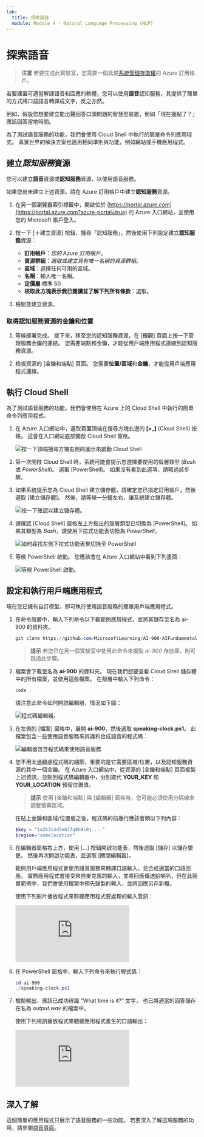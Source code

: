 ```yaml
---
lab:
  title: 探索語音
  module: Module 4 - Natural Language Processing (NLP)
---
```


# <a name="explore-speech"></a>探索語音

> **注意** 若要完成此實驗室，您需要一個具備[系統管理存取權](https://azure.microsoft.com/free?azure-portal=true)的 Azure 訂用帳戶。

若要建置可適當解譯語音和回應的軟體，您可以使用**語音**認知服務，其提供了簡單的方式將口語語言轉譯成文字，反之亦然。

例如，假設您想要建立能出聲回答口頭問題的智慧型裝置，例如「現在幾點了？」 應該回答當地時間。

為了測試語音服務的功能，我們會使用 Cloud Shell 中執行的簡單命令列應用程式。 真實世界的解決方案也適用相同準則與功能，例如網站或手機應用程式。

## <a name="create-a-cognitive-services-resource"></a>建立*認知服務*資源

您可以建立**語音**資源或**認知服務**資源，以使用語音服務。

如果您尚未建立上述資源，請在 Azure 訂用帳戶中建立**認知服務**資源。

1. 在另一個瀏覽器索引標籤中，開啟位於 [https://portal.azure.com](https://portal.azure.com?azure-portal=true) 的 Azure 入口網站，並使用您的 Microsoft 帳戶登入。

1. 按一下 [&#65291;建立資源] 按鈕，搜尋「認知服務」，然後使用下列設定建立**認知服務**資源：
    - **訂用帳戶**：*您的 Azure 訂用帳戶*。
    - **資源群組**：*選取或建立具有唯一名稱的資源群組*。
    - **區域**：選擇任何可用的區域。
    - **名稱**：輸入唯一名稱。
    - **定價層**:標準 S0
    - **核取此方塊表示我已閱讀並了解下列所有條款**：選取。

1. 檢閱並建立資源。

### <a name="get-the-key-and-location-for-your-cognitive-services-resource"></a>取得認知服務資源的金鑰和位置

1. 等候部署完成。 接下來，移至您的認知服務資源，在 [概觀] 頁面上按一下管理服務金鑰的連結。 您需要端點和金鑰，才能從用戶端應用程式連線到認知服務資源。

1. 檢視資源的 [金鑰和端點] 頁面。 您需要**位置/區域**和**金鑰**，才能從用戶端應用程式連線。

## <a name="run-cloud-shell"></a>執行 Cloud Shell

為了測試語音服務的功能，我們會使用在 Azure 上的 Cloud Shell 中執行的簡單命令列應用程式。

1. 在 Azure 入口網站中，選取頁面頂端在搜尋方塊右邊的 **[>_]** (Cloud Shell) 按鈕。 這會在入口網站底部開啟 Cloud Shell 窗格。

    ![按一下頂端搜尋方塊右側的圖示來啟動 Cloud Shell](media/recognize-synthesize-speech/powershell-portal-guide-1.png)

1. 第一次開啟 Cloud Shell 時，系統可能會提示您選擇要使用的殼層類型 (*Bash* 或 *PowerShell*)。 選取 [PowerShell]。 如果沒有看到此選項，請略過該步驟。  

1. 如果系統提示您為 Cloud Shell 建立儲存體，請確定您已指定訂用帳戶，然後選取 [建立儲存體]。 然後，請等候一分鐘左右，讓系統建立儲存體。

    ![按一下確認以建立儲存體。](media/recognize-synthesize-speech/powershell-portal-guide-2.png)

1. 請確認 [Cloud Shell] 窗格左上方指出的殼層類型已切換為 [PowerShell]。 如果其類型為 *Bash*，請使用下拉式功能表切換為 *PowerShell*。

    ![如何尋找左側下拉式功能表來切換至 PowerShell](media/recognize-synthesize-speech/powershell-portal-guide-3.png)

1. 等候 PowerShell 啟動。 您應該會在 Azure 入口網站中看到下列畫面：  

    ![等候 PowerShell 啟動。](media/recognize-synthesize-speech/powershell-prompt.png)

## <a name="configure-and-run-a-client-application"></a>設定和執行用戶端應用程式

現在您已擁有自訂模型，即可執行使用語音服務的簡單用戶端應用程式。

1. 在命令殼層中，輸入下列命令以下載範例應用程式，並將其儲存至名為 ai-900 的資料夾。

    ```PowerShell
    git clone https://github.com/MicrosoftLearning/AI-900-AIFundamentals ai-900
    ```

    >**提示** 若您已在另一個實驗室中使用此命令來複製 *ai-900* 存放庫，則可跳過此步驟。

1. 檔案會下載至名為 **ai-900** 的資料夾。 現在我們想要查看 Cloud Shell 儲存體中的所有檔案，並使用這些檔案。 在殼層中輸入下列命令：

     ```PowerShell
    code .
    ```

    請注意此命令如何開啟編輯器，情況如下圖：

    ![程式碼編輯器。](media/recognize-synthesize-speech/powershell-portal-guide-4.png)

1. 在左側的 [檔案] 窗格中，展開 **ai-900**，然後選取 **speaking-clock.ps1**。 此檔案包含一些使用語音服務來辨識和合成語音的程式碼：

    ![編輯器包含程式碼來使用語音服務](media/recognize-synthesize-speech/speaking-clock-code.png)

1. 您不用太過顧慮程式碼的細節，重要的是它需要區域/位置，以及認知服務資源的其中一個金鑰。 在 Azure 入口網站中，從資源的 [金鑰和端點] 頁面複製上述資訊，並貼到程式碼編輯器中，分別取代 **YOUR_KEY** 和 **YOUR_LOCATION** 預留位置值。

    > **提示** 使用 [金鑰和端點] 與 [編輯器] 窗格時，您可能必須使用分隔線來調整螢幕區域。

    在貼上金鑰和區域/位置值之後，程式碼的前幾行應該會類似下列內容：

    ```PowerShell
    $key = "1a2b3c4d5e6f7g8h9i0j...."
    $region="somelocation"
    ```

1. 在編輯器窗格右上方，使用 [...] 按鈕開啟功能表，然後選取 [儲存] 以儲存變更。 然後再次開啟功能表，並選取 [關閉編輯器]。

    範例用戶端應用程式會使用語音服務來轉譯口語輸入，並合成適當的口語回應。 實際應用程式會接受來自麥克風的輸入，並將回應傳送給喇叭，但在此簡單範例中，我們會使用檔案中預先錄製的輸入，並將回應另存新檔。

    使用下列影片播放程式來聆聽應用程式要處理的輸入音訊：

    <div class="embeddedvideo"><iframe src="https://www.microsoft.com/videoplayer/embed/RWMAvi" frameborder="0" allowfullscreen="true" data-linktype="external"></iframe></div>

1. 在 PowerShell 窗格中，輸入下列命令來執行程式碼：

    ```PowerShell
    cd ai-900
    ./speaking-clock.ps1
    ```

1. 檢閱輸出，應該已成功辨識 "What time is it?" 文字， 也已將適當的回答儲存在名為 *output.wav* 的檔案中。

    使用下列視訊播放程式來聽聽應用程式產生的口語輸出：

    <div class="embeddedvideo"><iframe src="https://www.microsoft.com/videoplayer/embed/RWMSIU" frameborder="0" allowfullscreen="true" data-linktype="external"></iframe></div>

## <a name="learn-more"></a>深入了解

這個簡單的應用程式只展示了語音服務的一些功能。 若要深入了解這項服務的功用，請參閱[語音頁面](https://azure.microsoft.com/services/cognitive-services/speech-services/)。

